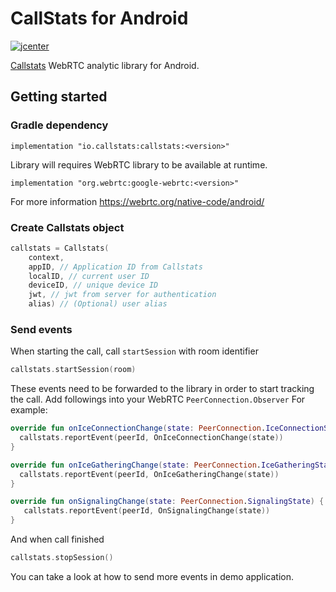 CallStats for Android
=====================

[![jcenter](https://api.bintray.com/packages/callstats-io/maven/callstats/images/download.svg)](https://bintray.com/callstats-io/maven/callstats/_latestVersion)

[Callstats](https://www.callstats.io/) WebRTC analytic library for Android.

## Getting started
### Gradle dependency

```
implementation "io.callstats:callstats:<version>"
```

Library will requires WebRTC library to be available at runtime.
```
implementation "org.webrtc:google-webrtc:<version>"
```
For more information https://webrtc.org/native-code/android/

### Create Callstats object
```kotlin
callstats = Callstats(
    context,
    appID, // Application ID from Callstats
    localID, // current user ID
    deviceID, // unique device ID
    jwt, // jwt from server for authentication
    alias) // (Optional) user alias
```

### Send events
When starting the call, call `startSession` with room identifier
```kotlin
callstats.startSession(room)
```

These events need to be forwarded to the library in order to start tracking the call. Add followings into your WebRTC `PeerConnection.Observer` For example:
```kotlin
override fun onIceConnectionChange(state: PeerConnection.IceConnectionState) {
  callstats.reportEvent(peerId, OnIceConnectionChange(state))
}

override fun onIceGatheringChange(state: PeerConnection.IceGatheringState) {
  callstats.reportEvent(peerId, OnIceGatheringChange(state))
}

override fun onSignalingChange(state: PeerConnection.SignalingState) {
   callstats.reportEvent(peerId, OnSignalingChange(state))
}
```

And when call finished
``` kotlin
callstats.stopSession()
```

You can take a look at how to send more events in demo application.